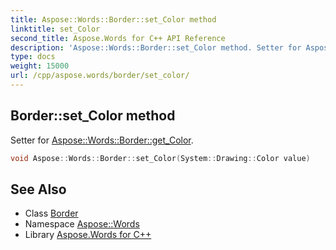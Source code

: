 ```yaml
---
title: Aspose::Words::Border::set_Color method
linktitle: set_Color
second_title: Aspose.Words for C++ API Reference
description: 'Aspose::Words::Border::set_Color method. Setter for Aspose::Words::Border::get_Color in C++.'
type: docs
weight: 15000
url: /cpp/aspose.words/border/set_color/
---
```

## Border::set_Color method


Setter for [Aspose::Words::Border::get_Color](../get_color/).

```cpp
void Aspose::Words::Border::set_Color(System::Drawing::Color value)
```

## See Also

* Class [Border](../)
* Namespace [Aspose::Words](../../)
* Library [Aspose.Words for C++](../../../)
